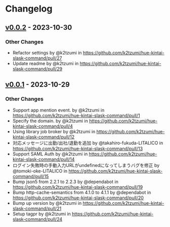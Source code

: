 # Changelog

## [v0.0.2](https://github.com/k2tzumi/hue-kintai-slask-command/compare/v0.0.1...v0.0.2) - 2023-10-30
### Other Changes
- Refactor settings by @k2tzumi in https://github.com/k2tzumi/hue-kintai-slask-command/pull/27
- Update readme by @k2tzumi in https://github.com/k2tzumi/hue-kintai-slask-command/pull/29

## [v0.0.1](https://github.com/k2tzumi/hue-kintai-slask-command/commits/v0.0.1) - 2023-10-29
### Other Changes
- Support app mention event. by @k2tzumi in https://github.com/k2tzumi/hue-kintai-slask-command/pull/1
- Specify the domain. by @k2tzumi in https://github.com/k2tzumi/hue-kintai-slask-command/pull/4
- Using library job broker by @k2tzumi in https://github.com/k2tzumi/hue-kintai-slask-command/pull/12
- 対応メッセージに出勤/出社/退勤を追加 by @takahiro-fukuda-LITALICO in https://github.com/k2tzumi/hue-kintai-slask-command/pull/13
- Support SAML Auth by @k2tzumi in https://github.com/k2tzumi/hue-kintai-slask-command/pull/14
- ログイン失敗時の手動入力URLがundefinedになってしまうバグを修正 by @tomoki-oke-LITALICO in https://github.com/k2tzumi/hue-kintai-slask-command/pull/15
- Bump json5 from 2.2.1 to 2.2.3 by @dependabot in https://github.com/k2tzumi/hue-kintai-slask-command/pull/19
- Bump http-cache-semantics from 4.1.0 to 4.1.1 by @dependabot in https://github.com/k2tzumi/hue-kintai-slask-command/pull/20
- Bump up version by @k2tzumi in https://github.com/k2tzumi/hue-kintai-slask-command/pull/21
- Setup tagpr by @k2tzumi in https://github.com/k2tzumi/hue-kintai-slask-command/pull/24
